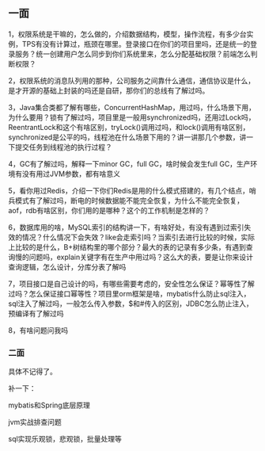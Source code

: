 ## 一面

1，权限系统是干嘛的，怎么做的，介绍数据结构，模型，操作流程，有多少台实例，TPS有没有计算过，瓶颈在哪里。登录接口在你们的项目里吗，还是统一的登录服务？统一创建用户怎么同步到你们系统里来，怎么分配基础权限？前端怎么判断权限？

2，权限系统的消息队列用的那种，公司服务之间靠什么通信，通信协议是什么，是才开源的基础上封装的吗还是自研，那你们的总线有了解过吗。

3，Java集合类都了解有哪些，ConcurrentHashMap，用过吗，什么场景下用，为什么要用？锁有了解过吗，项目里是一般用synchronized吗，还用过Lock吗，ReentrantLock和这个有啥区别，tryLock()调用过吗，和lock()调用有啥区别，synchronized是公平的吗，线程池在什么场景下用的？讲一讲那几个参数，讲一下提交任务到线程池的执行过程？

4，GC有了解过吗，解释一下minor GC，full GC，啥时候会发生full GC，生产环境有没有用过JVM参数，都有啥意义

5，看你用过Redis，介绍一下你们Redis是用的什么模式搭建的，有几个结点，哨兵模式有了解过吗，断电的时候数据能不能完全恢复，为什么不能完全恢复，aof，rdb有啥区别，你们用的是哪种？这个的工作机制是怎样的？

6，数据库用的啥，MySQL索引的结构讲一下，有啥好处，有没有遇到过索引失效的情况？什么情况下会失效？like会走索引吗？当索引去进行比较的时候，实际上比较的是什么，B+树结构里的哪个部分？最大的表的记录有多少条，有遇到查询慢的问题吗，explain关键字有在生产中用过吗？这么大的表，要是让你来设计查询逻辑，怎么设计，分库分表了解吗

7，项目接口是自己设计的吗，有哪些需要考虑的，安全性怎么保证？幂等性了解过吗？怎么保证接口幂等性？项目里orm框架是啥，mybatis什么防止sql注入，sql注入了解过吗，一般怎么传入参数，$和#传入的区别，JDBC怎么防止注入，预编译有了解过吗

8，有啥问题问我吗

### 二面

具体不记得了。

补一下：

mybatis和Spring底层原理

jvm实战排查问题

sql实现乐观锁，悲观锁，批量处理等